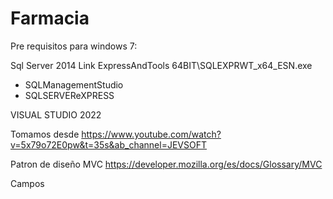 # Farmacia
Pre requisitos para windows 7:

Sql Server 2014
Link
ExpressAndTools 64BIT\SQLEXPRWT_x64_ESN.exe

- SQLManagementStudio
- SQLSERVEReXPRESS

VISUAL STUDIO 2022

Tomamos desde 
https://www.youtube.com/watch?v=5x79o72E0pw&t=35s&ab_channel=JEVSOFT

Patron de diseño MVC
https://developer.mozilla.org/es/docs/Glossary/MVC


Campos

